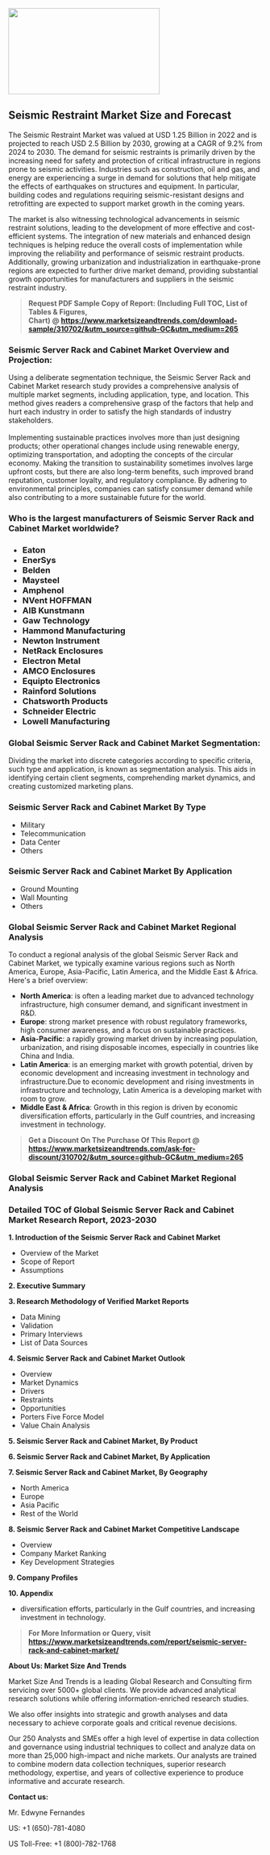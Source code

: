 <p><img class="alignnone size-medium wp-image-20088" src="https://ffe5etoiles.com/wp-content/uploads/2024/12/MST1-300x171.png" alt="" width="300" height="171" /></p><h2>Seismic Restraint Market Size and Forecast</h2><p>The Seismic Restraint Market was valued at USD 1.25 Billion in 2022 and is projected to reach USD 2.5 Billion by 2030, growing at a CAGR of 9.2% from 2024 to 2030. The demand for seismic restraints is primarily driven by the increasing need for safety and protection of critical infrastructure in regions prone to seismic activities. Industries such as construction, oil and gas, and energy are experiencing a surge in demand for solutions that help mitigate the effects of earthquakes on structures and equipment. In particular, building codes and regulations requiring seismic-resistant designs and retrofitting are expected to support market growth in the coming years.</p><p>The market is also witnessing technological advancements in seismic restraint solutions, leading to the development of more effective and cost-efficient systems. The integration of new materials and enhanced design techniques is helping reduce the overall costs of implementation while improving the reliability and performance of seismic restraint products. Additionally, growing urbanization and industrialization in earthquake-prone regions are expected to further drive market demand, providing substantial growth opportunities for manufacturers and suppliers in the seismic restraint industry.</p></p><blockquote id="" class=""><strong>Request PDF Sample Copy of Report: (Including Full TOC, List of Tables &amp; Figures, Chart)&nbsp;@&nbsp;<strong><a href="https://www.marketsizeandtrends.com/download-sample/310702/&utm_source=github-GC&utm_medium=265" target="_blank">https://www.marketsizeandtrends.com/download-sample/310702/&utm_source=github-GC&utm_medium=265</a></strong></strong></blockquote><h3 id="" class="">Seismic Server Rack and Cabinet Market&nbsp;Overview and Projection:</h3><p id="" class="">Using a deliberate segmentation technique, the Seismic Server Rack and Cabinet Market research study provides a comprehensive analysis of multiple market segments, including application, type, and location. This method gives readers a comprehensive grasp of the factors that help and hurt each industry in order to satisfy the high standards of industry stakeholders. <br /> <br />Implementing sustainable practices involves more than just designing products; other operational changes include using renewable energy, optimizing transportation, and adopting the concepts of the circular economy. Making the transition to sustainability sometimes involves large upfront costs, but there are also long-term benefits, such improved brand reputation, customer loyalty, and regulatory compliance. By adhering to environmental principles, companies can satisfy consumer demand while also contributing to a more sustainable future for the world.</p><h3 id="" class="">Who is the largest manufacturers of&nbsp;Seismic Server Rack and Cabinet Market worldwide?</h3><h3 class=""><p><ul><li>Eaton </li><li> EnerSys </li><li> Belden </li><li> Maysteel </li><li> Amphenol </li><li> NVent HOFFMAN </li><li> AIB Kunstmann </li><li> Gaw Technology </li><li> Hammond Manufacturing </li><li> Newton Instrument </li><li> NetRack Enclosures </li><li> Electron Metal </li><li> AMCO Enclosures </li><li> Equipto Electronics </li><li> Rainford Solutions </li><li> Chatsworth Products </li><li> Schneider Electric </li><li> Lowell Manufacturing</li></ul></p></h3><h3 id="" class="">Global&nbsp;Seismic Server Rack and Cabinet Market Segmentation:</h3><p id="" class="">Dividing the market into discrete categories according to specific criteria, such type and application, is known as segmentation analysis. This aids in identifying certain client segments, comprehending market dynamics, and creating customized marketing plans.</p><h3 id="" class="">Seismic Server Rack and Cabinet Market&nbsp;By Type</h3><p><p><ul><li>Military</li><li> Telecommunication</li><li> Data Center</li><li> Others</p></li></ul></p></p><h3 id="" class="">Seismic Server Rack and Cabinet Market&nbsp;By Application</h3><p class=""><p><ul><li>Ground Mounting</li><li> Wall Mounting</li><li> Others</li></ul></p></p><h3 id="" class="">Global Seismic Server Rack and Cabinet Market Regional Analysis</h3><p id="" class="">To conduct a regional analysis of the global Seismic Server Rack and Cabinet Market, we typically examine various regions such as North America, Europe, Asia-Pacific, Latin America, and the Middle East &amp; Africa. Here's a brief overview:</p><ul><li><strong>North America</strong>: is often a leading market due to advanced technology infrastructure, high consumer demand, and significant investment in R&amp;D.</li><li><strong>Europe</strong>: strong market presence with robust regulatory frameworks, high consumer awareness, and a focus on sustainable practices.</li><li><strong>Asia-Pacific</strong>: a rapidly growing market driven by increasing population, urbanization, and rising disposable incomes, especially in countries like China and India.</li><li><strong>Latin America</strong>: is an emerging market with growth potential, driven by economic development and increasing investment in technology and infrastructure.Due to economic development and rising investments in infrastructure and technology, Latin America is a developing market with room to grow.</li><li><strong>Middle East &amp; Africa</strong>: Growth in this region is driven by economic diversification efforts, particularly in the Gulf countries, and increasing investment in technology.</li></ul><blockquote id="" class=""><strong>Get a Discount On The Purchase Of This Report @ <strong><a href="https://www.marketsizeandtrends.com/ask-for-discount/310702/&utm_source=github-GC&utm_medium=265" target="_blank">https://www.marketsizeandtrends.com/ask-for-discount/310702/&utm_source=github-GC&utm_medium=265</a></strong></strong></blockquote><h3 id="" class="">Global Seismic Server Rack and Cabinet Market Regional Analysis</h3><h3 id="" class="">Detailed TOC of Global Seismic Server Rack and Cabinet Market Research Report, 2023-2030</h3><p id="" class=""><strong>1. Introduction of the Seismic Server Rack and Cabinet Market</strong></p><ul><li>Overview of the Market</li><li>Scope of Report</li><li>Assumptions</li></ul><p id="" class=""><strong>2. Executive Summary</strong></p><p id="" class=""><strong>3. Research Methodology of Verified Market Reports</strong></p><ul><li>Data Mining</li><li>Validation</li><li>Primary Interviews</li><li>List of Data Sources</li></ul><p id="" class=""><strong>4. Seismic Server Rack and Cabinet Market Outlook</strong></p><ul><li>Overview</li><li>Market Dynamics</li><li>Drivers</li><li>Restraints</li><li>Opportunities</li><li>Porters Five Force Model</li><li>Value Chain Analysis</li></ul><p id="" class=""><strong>5. Seismic Server Rack and Cabinet Market, By Product</strong></p><p id="" class=""><strong>6. Seismic Server Rack and Cabinet Market, By Application</strong></p><p id="" class=""><strong>7. Seismic Server Rack and Cabinet Market, By Geography</strong></p><ul><li>North America</li><li>Europe</li><li>Asia Pacific</li><li>Rest of the World</li></ul><p id="" class=""><strong>8. Seismic Server Rack and Cabinet Market Competitive Landscape</strong></p><ul><li>Overview</li><li>Company Market Ranking</li><li>Key Development Strategies</li></ul><p id="" class=""><strong>9. Company Profiles</strong></p><p id="" class=""><strong>10. Appendix</strong></p><ul><li>diversification efforts, particularly in the Gulf countries, and increasing investment in technology.</li></ul><blockquote id="" class=""><strong>For More Information or Query, visit <strong><strong><a href="https://www.marketsizeandtrends.com/report/seismic-server-rack-and-cabinet-market/" target="_blank">https://www.marketsizeandtrends.com/report/seismic-server-rack-and-cabinet-market/</a></strong></strong></strong></blockquote><p id="" class=""><strong>About Us: Market Size And Trends</strong></p><p id="" class="">Market Size And Trends is a leading Global Research and Consulting firm servicing over 5000+ global clients. We provide advanced analytical research solutions while offering information-enriched research studies.</p><p id="" class="">We also offer insights into strategic and growth analyses and data necessary to achieve corporate goals and critical revenue decisions.</p><p id="" class="">Our 250 Analysts and SMEs offer a high level of expertise in data collection and governance using industrial techniques to collect and analyze data on more than 25,000 high-impact and niche markets. Our analysts are trained to combine modern data collection techniques, superior research methodology, expertise, and years of collective experience to produce informative and accurate research.</p><p id="" class=""><strong>Contact us:</strong></p><p id="" class="">Mr. Edwyne Fernandes</p><p id="" class="">US: +1 (650)-781-4080</p><p id="" class="">US Toll-Free: +1 (800)-782-1768</p>
